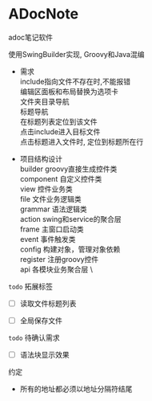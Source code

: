 # ADocNote

adoc笔记软件

使用SwingBuilder实现, Groovy和Java混编


- 需求 \
include指向文件不存在时,不能报错 \
编辑区面板和布局替换为选项卡 \
文件夹目录导航 \
标题导航 \
在标题列表定位到该文件 \
点击include进入目标文件 \
点击标题进入文件时, 定位到标题所在行


- 项目结构设计 \
builder groovy直接生成控件类 \
component 自定义控件类 \
view 控件业务类 \
file 文件业务逻辑类 \
grammar 语法逻辑类 \
action swing和service的聚合层 \
frame 主窗口启动类 \
event 事件触发类 \
config 构建对象，管理对象依赖 \
register 注册groovy控件 \
api 各模块业务聚合层 \


`todo` 拓展标签
-[ ] 读取文件标题列表
-[ ] 全局保存文件


`todo` 待确认需求
-[ ] 语法块显示效果


约定
- 所有的地址都必须以地址分隔符结尾